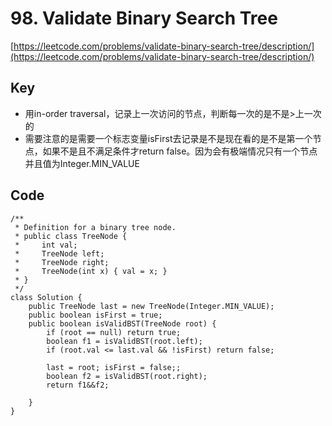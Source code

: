 # 98. Validate Binary Search Tree
[https://leetcode.com/problems/validate-binary-search-tree/description/](https://leetcode.com/problems/validate-binary-search-tree/description/)

## Key
* 用in-order traversal，记录上一次访问的节点，判断每一次的是不是>上一次的
* 需要注意的是需要一个标志变量isFirst去记录是不是现在看的是不是第一个节点，如果不是且不满足条件才return false。因为会有极端情况只有一个节点并且值为Integer.MIN_VALUE

## Code
```
/**
 * Definition for a binary tree node.
 * public class TreeNode {
 *     int val;
 *     TreeNode left;
 *     TreeNode right;
 *     TreeNode(int x) { val = x; }
 * }
 */
class Solution {
    public TreeNode last = new TreeNode(Integer.MIN_VALUE);
    public boolean isFirst = true;
    public boolean isValidBST(TreeNode root) {
        if (root == null) return true;
        boolean f1 = isValidBST(root.left);
        if (root.val <= last.val && !isFirst) return false;
            
        last = root; isFirst = false;;
        boolean f2 = isValidBST(root.right);
        return f1&&f2;
        
    }
}
```
